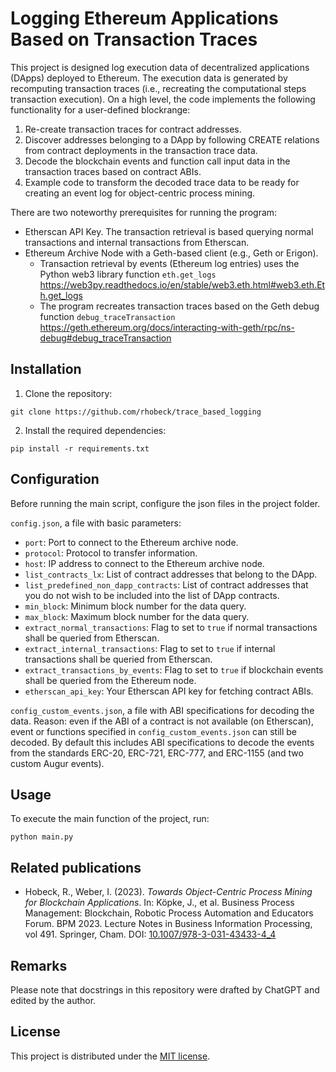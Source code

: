 # Logging Ethereum Applications Based on Transaction Traces

This project is designed log execution data of decentralized applications (DApps) deployed to Ethereum.
The execution data is generated by recomputing transaction traces (i.e., recreating the computational steps transaction execution).
On a high level, the code implements the following functionality for a user-defined blockrange: 

1. Re-create transaction traces for contract addresses.
2. Discover addresses belonging to a DApp by following CREATE relations from contract deployments in the transaction trace data.
3. Decode the blockchain events and function call input data in the transaction traces based on contract ABIs.
4. Example code to transform the decoded trace data to be ready for creating an event log for object-centric process mining.

There are two noteworthy prerequisites for running the program: 
- Etherscan API Key. The transaction retrieval is based querying normal transactions and internal transactions from Etherscan.  
- Ethereum Archive Node with a Geth-based client (e.g., Geth or Erigon).
  - Transaction retrieval by events (Ethereum log entries) uses the Python web3 library function ```eth.get_logs``` https://web3py.readthedocs.io/en/stable/web3.eth.html#web3.eth.Eth.get_logs 
  - The program recreates transaction traces based on the Geth debug function ```debug_traceTransaction``` https://geth.ethereum.org/docs/interacting-with-geth/rpc/ns-debug#debug_traceTransaction


## Installation

1. Clone the repository:
```console
git clone https://github.com/rhobeck/trace_based_logging
```

2. Install the required dependencies:
```console
pip install -r requirements.txt
```


## Configuration

Before running the main script, configure the json files in the project folder. 

`config.json`, a file with basic parameters:
- `port`: Port to connect to the Ethereum archive node.
- `protocol`: Protocol to transfer information.
- `host`: IP address to connect to the Ethereum archive node.
- `list_contracts_lx`: List of contract addresses that belong to the DApp.
- `list_predefined_non_dapp_contracts`: List of contract addresses that you do not wish to be included into the list of DApp contracts.
- `min_block`: Minimum block number for the data query.
- `max_block`: Maximum block number for the data query.
- `extract_normal_transactions`: Flag to set to `true` if normal transactions shall be queried from Etherscan.
- `extract_internal_transactions`: Flag to set to `true` if internal transactions shall be queried from Etherscan.
- `extract_transactions_by_events`: Flag to set to `true` if blockchain events shall be queried from the Ethereum node.
- `etherscan_api_key`: Your Etherscan API key for fetching contract ABIs.

`config_custom_events.json`, a file with ABI specifications for decoding the data. Reason: even if the ABI of a contract is not available (on Etherscan), event or functions specified in `config_custom_events.json` can still be decoded. By default this includes ABI specifications to decode the events from the standards ERC-20, ERC-721, ERC-777, and ERC-1155 (and two custom Augur events).


## Usage

To execute the main function of the project, run:
```console
python main.py
```

## Related publications

- Hobeck, R., Weber, I. (2023). *Towards Object-Centric Process Mining for Blockchain Applications*. In: Köpke, J., et al. Business Process Management: Blockchain, Robotic Process Automation and Educators Forum. BPM 2023. Lecture Notes in Business Information Processing, vol 491. Springer, Cham. DOI: [10.1007/978-3-031-43433-4_4](https://doi.org/10.1007/978-3-031-43433-4_4)


## Remarks

Please note that docstrings in this repository were drafted by ChatGPT and edited by the author.


## License

This project is distributed under the [MIT license](LICENSE).